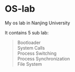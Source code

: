 # OS-lab
My os lab in Nanjing University

It contains 5 sub lab:

> Bootloader  
> System Calls  
> Process Switching  
> Process Synchronization  
> File System  
